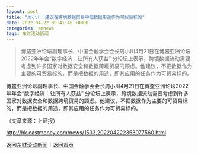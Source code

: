 ```yaml
---
layout: post
title: "周小川：建议在跨境数据贸易中把数据用途作为可贸易标的"
date: 2022-04-22 09:41:45 +0800
categories: emnews
tags: 东财滚动新闻
---
```

> 博鳌亚洲论坛副理事长、中国金融学会会长周小川4月21日在博鳌亚洲论坛2022年年会“数字经济：让所有人获益” 分论坛上表示，跨境数据流动需要考虑到许多国家对数据安全和数据跨境贸易的顾虑。他建议，不把数据作为主要的可贸易标的，而是把数据的用途，即其应用的任务作为可贸易标的。

<p>博鳌亚洲论坛副理事长、中国金融学会会长周小川4月21日在博鳌亚洲论坛2022年年会“数字经济：让所有人获益” 分论坛上表示，跨境数据流动需要考虑到许多国家对数据安全和数据跨境贸易的顾虑。他建议，不把数据作为主要的可贸易标的，而是把数据的用途，即其应用的任务作为可贸易标的。 </p><p class="em_media">（文章来源：上证报）</p>

<http://hk.eastmoney.com/news/1533,202204222353077560.html>

[返回东财滚动新闻](//finews.withounder.com/emnews/)｜[返回首页](//finews.withounder.com/)